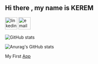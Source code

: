 ## Hi there , my name is KEREM


  

 
[<img src='https://cdn.jsdelivr.net/npm/simple-icons@3.0.1/icons/linkedin.svg' alt='linkedin' height='40'>](https://www.linkedin.com/in/kerem-bas/) [<img src='https://cdn.jsdelivr.net/npm/simple-icons@3.0.1/icons/icloud.svg' alt='email' height='40'>](mailto:kerembas2000@gmail.com) 



![GitHub stats](https://github-readme-stats.vercel.app/api?username=KEREM-BAS&show_icons=true&theme=dracula)

![Anurag's GitHub stats](https://github-readme-stats.vercel.app/api?username=KEREM-BAS&show_icons=true&theme=transparent)



My First [App](https://play.google.com/store/apps/details?id=flutterai.cankee&hl=en&gl=US)
